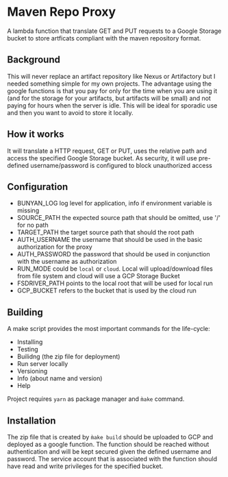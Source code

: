Maven Repo Proxy
=============

A lambda function that translate GET and PUT requests to a Google Storage bucket to store artficats
compliant with the maven repository format. 

Background
----------

This will never replace an artifact repository like Nexus or Artifactory but I needed something simple for my own projects.
The advantage using the google functions is that you pay for
only for the time when you are using it (and for the storage for your artifacts, but artifacts will be small) and not paying for hours when the server is idle. This will be ideal
for sporadic use and then you want to avoid to store it locally.

How it works
------------
It will translate a HTTP request, GET or PUT, uses the relative path and access the specified Google Storage bucket. As security, it will use pre-defined username/password is configured to block unauthorized access

Configuration
------------

* BUNYAN_LOG  log level for application, info if environment variable is missing
* SOURCE_PATH the expected source path that should be omitted, use '/' for no path
* TARGET_PATH the target source path that should the root path
* AUTH_USERNAME the username that should be used in the basic authorization for the proxy
* AUTH_PASSWORD the password that should be used in conjunction with the username as authorization
* RUN_MODE could be ```local``` or ```cloud```. Local will upload/download files from file system and cloud will use a GCP Storage Bucket
* FSDRIVER_PATH points to the local root that will be used for local run
* GCP_BUCKET refers to the bucket that is used by the cloud run

Building
------------
A make script provides the most important commands for the
life-cycle:

* Installing
* Testing
* Builidng (the zip file for deployment)
* Run server locally
* Versioning
* Info (about name and version)
* Help

Project requires ```yarn``` as package manager and ```m̀ake``` command.

Installation
------------
The zip file that is created by ```m̀ake build``` should be uploaded to GCP and deployed as a google function. The function should be reached without authentication and will be kept secured given the defined username and password. The service account that is associated with the function should have
read and write privileges for the specified bucket.
